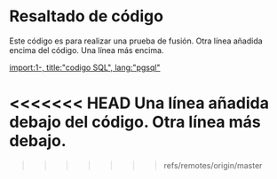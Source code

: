 # Resaltado de código

Este código es para realizar una prueba de fusión.
Otra línea añadida encima del código.
Una línea más encima.

[import:1-, title:"codigo SQL", lang:"pgsql"](codigo.sql)

<<<<<<< HEAD
Una línea añadida debajo del código.
Otra línea más debajo.
=======


>>>>>>> refs/remotes/origin/master








